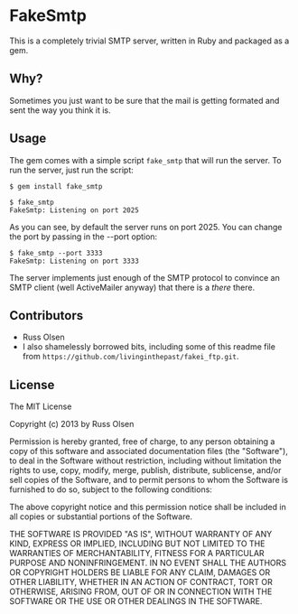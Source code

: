 FakeSmtp
=======

This is a completely trivial SMTP server, written in Ruby and packaged as a gem.

Why?
----

Sometimes you just want to be sure that the mail is getting formated and
sent the way you think it is.

Usage
-----

The gem comes with a simple script `fake_smtp` that will run the server.
To run the server, just run the script:

    $ gem install fake_smtp

    $ fake_smtp
    FakeSmtp: Listening on port 2025

As you can see, by default the server runs on port 2025. You can change
the port by passing in the --port option:

    $ fake_smtp --port 3333
    FakeSmtp: Listening on port 3333

The server implements just enough of the SMTP protocol to convince
an SMTP client (well ActiveMailer anyway) that there is a *there* there.

Contributors
------------

* Russ Olsen
* I also shamelessly borrowed bits, including some of this readme file
from `https://github.com/livinginthepast/fakei_ftp.git`.

License
-------

The MIT License

Copyright (c) 2013 by Russ Olsen

Permission is hereby granted, free of charge, to any person obtaining a copy
of this software and associated documentation files (the "Software"), to deal
in the Software without restriction, including without limitation the rights
to use, copy, modify, merge, publish, distribute, sublicense, and/or sell
copies of the Software, and to permit persons to whom the Software is
furnished to do so, subject to the following conditions:

The above copyright notice and this permission notice shall be included in
all copies or substantial portions of the Software.

THE SOFTWARE IS PROVIDED "AS IS", WITHOUT WARRANTY OF ANY KIND, EXPRESS OR
IMPLIED, INCLUDING BUT NOT LIMITED TO THE WARRANTIES OF MERCHANTABILITY,
FITNESS FOR A PARTICULAR PURPOSE AND NONINFRINGEMENT. IN NO EVENT SHALL THE
AUTHORS OR COPYRIGHT HOLDERS BE LIABLE FOR ANY CLAIM, DAMAGES OR OTHER
LIABILITY, WHETHER IN AN ACTION OF CONTRACT, TORT OR OTHERWISE, ARISING FROM,
OUT OF OR IN CONNECTION WITH THE SOFTWARE OR THE USE OR OTHER DEALINGS IN
THE SOFTWARE.
